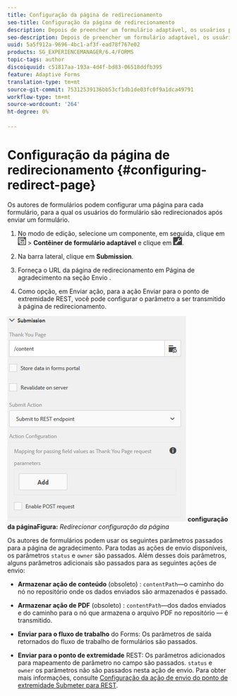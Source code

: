 ```yaml
---
title: Configuração da página de redirecionamento
seo-title: Configuração da página de redirecionamento
description: Depois de preencher um formulário adaptável, os usuários podem ser redirecionados para uma página da Web que os autores de formulários podem configurar ao criar o formulário.
seo-description: Depois de preencher um formulário adaptável, os usuários podem ser redirecionados para uma página da Web que os autores de formulários podem configurar ao criar o formulário.
uuid: 5a5f912a-9696-4bc1-af3f-ead78f767e02
products: SG_EXPERIENCEMANAGER/6.4/FORMS
topic-tags: author
discoiquuid: c51817aa-193a-4d4f-bd83-06518ddfb395
feature: Adaptive Forms
translation-type: tm+mt
source-git-commit: 75312539136bb53cf1db1de03fc0f9a1dca49791
workflow-type: tm+mt
source-wordcount: '264'
ht-degree: 0%

---
```



# Configuração da página de redirecionamento {#configuring-redirect-page}

Os autores de formulários podem configurar uma página para cada formulário, para a qual os usuários do formulário são redirecionados após enviar um formulário.

1. No modo de edição, selecione um componente, em seguida, clique em ![nível de campo](assets/field-level.png) > **Contêiner de formulário adaptável** e clique em ![cmppr](assets/cmppr.png).

1. Na barra lateral, clique em **Submission**.

1. Forneça o URL da página de redirecionamento em Página de agradecimento na seção Envio .
1. Como opção, em Enviar ação, para a ação Enviar para o ponto de extremidade REST, você pode configurar o parâmetro a ser transmitido à página de redirecionamento.

![Redirecionar ](assets/thank-you-setting-1.png)
**configuração da páginaFigura:** *Redirecionar configuração da página*

Os autores de formulários podem usar os seguintes parâmetros passados para a página de agradecimento. Para todas as ações de envio disponíveis, os parâmetros `status` e `owner` são passados. Além desses dois parâmetros, alguns parâmetros adicionais são passados para as seguintes ações de envio:

* **Armazenar ação de conteúdo**  (obsoleto) :  `contentPath`—o caminho do nó no repositório onde os dados enviados são armazenados é passado.

* **Armazenar ação de PDF**  (obsoleto) :  `contentPath`—dos dados enviados e do caminho para o nó que armazena o arquivo PDF no repositório — é transmitido.

* **Enviar para o fluxo de trabalho** do Forms: Os parâmetros de saída retornados do fluxo de trabalho de formulários são passados.

* **Enviar para o ponto de extremidade** REST: Os parâmetros adicionados para mapeamento de parâmetro no campo são passados. `status` e  `owner` os parâmetros não são passados nesta ação de envio. Para obter mais informações, consulte [Configuração da ação de envio do ponto de extremidade Submeter para REST](/help/forms/using/configuring-submit-actions.md).

